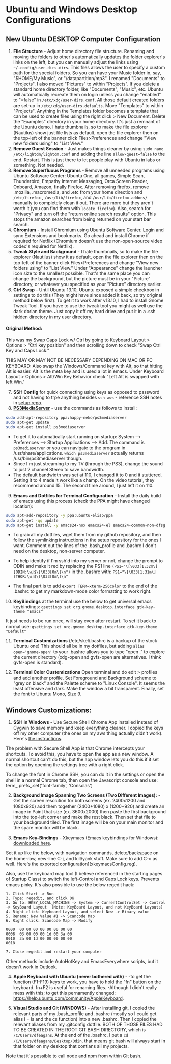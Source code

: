 # Ubuntu and Windows Desktop Configurations #
## New Ubuntu **DESKTOP** Computer Configuration ##
1. **File Structure** - Adjust home directory file structure. Renaming and moving the folders to other's automatically updates the folder explorer's links on the left, but you can manually adjust the links using `~/.config/user-dirs.dirs`. This files allows the user to specify a custom path for the special folders. So you can have your Music folder in, say, "$HOME/My Music", or "/datapartition/mp3". I renamed "Documents" to "Projects". I also moved "Pictures" to within "Projects". If you delete a standard home directory folder, like "Documents", "Music", etc.  Ubuntu will automatically recreate them on login unless you change "enabled" to "=false" in `/etc/xdg/user-dirs.conf`. All those default created folders are set-up in `/etc/xdg/user-dirs.defaults`. Move "Templates" to within "Projects". Anything in the Templates folder becomes a template that can be used to create files using the right click > New Document. Delete the "Examples" directory in your home directory. It's just a remnant of the Ubuntu demo. I hate thumbnails, so to make the file explorer (Nautilus) show just file lists as default, open the file explorer then on the top-left of the banner click Files>Preferences and change "View new folders using" to "List View."
2. **Remove Guest Session** - Just makes things cleaner by using `sudo nano /etc/lightdm/lightdm.conf` and adding the line `allow-guest=false` to the end. Restart. This is just there to let people play with Ubuntu in labs or something. Not needed.
3. **Remove Superfluous Programs** - Remove all unneeded programs using Ubuntu Software Center: Ubuntu One, all games, Simple Scan, Thunderbird, Empathy Internet Messaging, Orca Screen Reader, Onboard, Amazon, finally Firefox. After removing firefox, remove .mozilla, .macromedia, and .etc from your home direction and `/etc/firefox` , `/usr/lib/firefox`, and `/usr/lib/firefox-addons/` manually to completely clean it out. There are more but they aren't worth it (you can find them with `locate firefox`). Also, search for "Privacy" and turn off the "return online search results" option. This stops the amazon searches from being returned on your start bar search.
4. **Chromium** - Install Chromium using Ubuntu Software Center. Login and sync Extensions and bookmarks. Go ahead and install Chrome if required for Netflix (Chromium doesn't use the non-open-source video codec's required for Netflix).
5. **Tweak Style and Background** -  I hate thumbnails, so to make the file explorer (Nautilus) show it as default, open the file explorer then on the top-left of the banner click Files>Preferences and change "View new folders using" to "List View." Under "Appearance" change the launcher icon size to the smallest possible. That's the same place you can change the background, but the picture must be in your "Picture" directory, or whatever you specified as your "Picture" directory earlier.
6. **Ctrl Swap** - Until Ubuntu 13.10, Ubuntu exposed a simple checkbox in settings to do this (They might have since added it back, so try original method below first). To get it to work after v13.10, I had to install Gnome Tweak Tool. If you have to use the tweak tool you might as well use the dark dorian theme. Just copy it off my hard drive and put it in a .ssh hidden directory in my user directory.

#### Original Method: ####
This was my Swap Caps Lock w/ Ctrl by going to Keyboard Layout > Options > "Ctrl key position" and then scrolling down to check "Swap Ctrl Key and Caps Lock."

THIS MAY OR MAY NOT BE NECESSARY DEPENDING ON MAC OR PC KEYBOARD: Also swap the Windows/Command key with Alt, so that hitting Alt is easier. Alt is the meta key and is used a lot in emacs. Under Keyboard Layout > Options > Alt/Win Key Behavior check "Left Alt is swapped with left Win." 

7. **SSH Config** for quick connecting using keys as opposed to password and not having to trpe anything besides `ssh aws` - reference SSH notes in [setup repo](https://github.com/dfeagans/setup).
8. **[PS3MediaServer](https://help.ubuntu.com/community/Ps3MediaServer)** - use the commands as follows to install:
```bash
sudo add-apt-repository ppa:happy-neko/ps3mediaserver
sudo apt-get update
sudo apt-get install ps3mediaserver
```
- To get it to automatically start running on startup: System --> Preferences --> Startup Applications --> Add. The command is `ps3mediaserver` or you can navigate to the program in /usr/share/applications. `which ps3mediaserver` actually returns /usr/bin/ps3mediaserver though.
- Since I'm just streaming to my TV (through the PS3), change the sound to just 2 channel Stereo to save bandwidth.
- The default bandwidth was set at 110, I changed it to 0 and it stuttered. Setting it to 4 made it work like a champ. On the video tutorial, they recommend around 15. The second time around, I just left it on 110.

9. **Emacs and Dotfiles for Terminal Configuration** - Install the daily build of emacs using this process (check the PPA might have changed location):
```bash
sudo apt-add-repository -y ppa:ubuntu-elisp/ppa
sudo apt-get -qq update
sudo apt-get install -y emacs24-nox emacs24-el emacs24-common-non-dfsg
```
- To grab all my dotfiles, wget them from my github repository, and then follow the symlinking instructions in the setup repository for the ones I want. Comment out the lines of the .bash_profile and .bashrc I don't need on the desktop, non-server computer. 
- To help identify if I'm ssh'd into my server or not, change the prompt to ODIN and make it red by replacing the PS1 line `(PS1="\[\033[1;32m\][ODIN:\w]$\[\033[0m\]\n")` in the .bashrc with: `PS1="\[\033[1;31m\][THOR:\w]$\[\033[0m\]\n"`

- The final part is to add `export TERM=xterm-256color` to the end of the .bashrc to get my markdown-mode color formatting to work right.

10. **KeyBindings** at the terminal use the below to get universal emacs keybindings: `gsettings set org.gnome.desktop.interface gtk-key-theme "Emacs"`

It just needs to be run once, will stay even after restart. To set it back to normal use: `gsettings set org.gnome.desktop.interface gtk-key-theme "Default"`

11. **Terminal Customizations** (/etc/skel/.bashrc is a backup of the stock Ubuntu one)
This should all be in my dotfiles, but adding `alias open='gnome-open'` to your .bashrc allows you to type "open ." to explore the current directory (xdg-open and gvfs-open are alternatives. I think gvfs-open is standard).

12. **Terminal Color Customizations**
Open terminal and do edit > profiles and add another profile. Set Foreground and Background scheme to "grey on black" and the Palette scheme to "Linux Console". It seems the least offensive and dark. Make the window a bit transparent. Finally, set the font to Ubuntu Mono, Size 9.

## Windows Customizations: ##
1. **SSH in Windows** - Use Secure Shell Chrome App installed instead of Cygwin to save memory and keep everything cleaner. I copied the keys off my other computer (the ones on my aws thing actually didn't work). Here's [the instructions](http://www.mattburns.co.uk/blog/2012/11/15/connecting-to-ec2-from-chromes-secure-shell-using-only-a-pem-file/). 

The problem with Secure Shell App is that Chrome intercepts your shortcuts. To avoid this, you have to open the app as a new window. A normal shortcut can't do this, but the app window lets you do this if it set the option by opening the settings tree with a right click. 

To change the font in Chrome SSH, you can do it in the settings or open the shell in a normal Chrome tab, then open the Javascript console and use:  term_.prefs_.set('font-family', 'Consolas')

2. **Background Image Spanning Two Screens (Two Different Images):** - Get the screen resolution for both screens (ex. 2400x1200 and 1080x920) add them together (2400+1080) x (1200+920) and create an image in Paint that size (ex. 3600x2000) then paste the first background into the top-left corner and make the rest black. Then set that file to your background tiled. The first image will be on your main monitor and the spare monitor will be black.

3. **Emacs Key-Bindings** - Xkeymacs (Emacs keybindings for Windows): [downloaded here](http://www.cam.hi-ho.ne.jp/oishi/indexen.html).

Set it up like the below, with navigation commands, delete/backspace on the home-row, new-line C-j, and kill/yank stuff. Make sure to add C-o as well. Here's the exported configuration](xkeymacsConfig.reg).

Also, use the keyboard map tool (I believe referenced in the starting pages of Startup Class) to switch the left-Control and Caps Lock keys. Prevents emacs pinky. It's also possible to use the below regedit hack:
```
1. Click Start -> Run
2. Type: regedit, and click OK
3. Go to: HKEY_LOCAL_MACHINE -> System -> CurrentControlSet -> Control -> KeyBoard Layout  (Note: KeyBoard Layout, and not KeyBoard Layouts)
4. Right-click: Keyboard Layout, and select New -> Binary value
5. Rename: New Value #1 -> Scancode Map
6. Right click: Scancode Map -> Modify

0000  00 00 00 00 00 00 00 00
0008  03 00 00 00 1d 00 3a 00
0010  3a 00 1d 00 00 00 00 00  
0018

7. Close regedit and restart your computer
```

Other methods include AutoHotKey and EmacsEverywhere scripts, but it doesn't work in Outlook.

4. **Apple Keyboard with Ubuntu (never bothered with)** - -to get the function (F1-F19) keys to work, you have to hold the "fn" button on the keyboard. fn+F2 is useful for renaming files. -Although I didn't really mess with this; to get this pernamently changed: https://help.ubuntu.com/community/AppleKeyboard.

5. **Visual Studio and Git (WINDOWS)** - After installing git, I copied the relevant parts of my .bash_profile and .bashrc (mostly so I could get alias l = ls and the cs function) into a new .bashrc. Then I copied the relevant aliases from my .gitconfig dotfile. BOTH OF THOSE FILES HAD TO BE CREATED IN THE ROOT GIT BASH DIRECTORY, which is `/C/Users/dfeagans`. At the end of the .bashrc, I put a `cd /C/Users/dfeagans/Desktop/Odin`, that means git bash will always start in that folder on my desktop that contians all my projects.

Note that it's possible to call node and npm from within Git bash.
